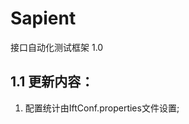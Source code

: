 Sapient
=======

接口自动化测试框架 1.0

1.1 更新内容：
-------------------------------
1. 配置统计由IftConf.properties文件设置;  
